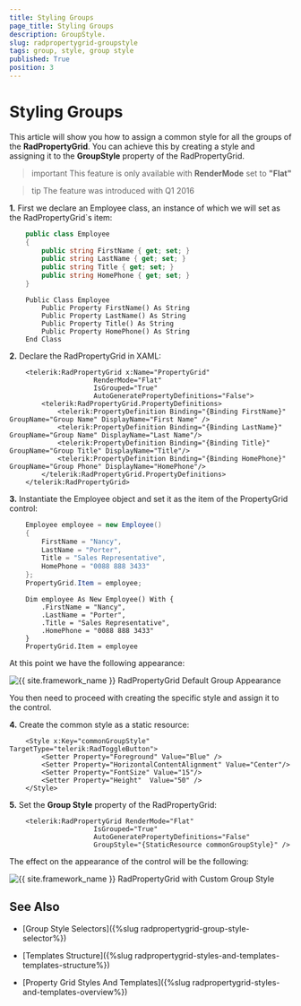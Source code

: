 ```yaml
---
title: Styling Groups
page_title: Styling Groups
description: GroupStyle.
slug: radpropertygrid-groupstyle
tags: group, style, group style
published: True
position: 3
---
```


# Styling Groups

This article will show you how to assign a common style for all the groups of the __RadPropertyGrid__. You can achieve this by creating a style and assigning it to the __GroupStyle__ property of the RadPropertyGrid. 

>important This feature is only available with __RenderMode__ set to __"Flat"__

>tip The feature was introduced with Q1 2016

__1.__ First we declare an Employee class, an instance of which we will set as the RadPropertyGrid`s item: 

```C#
	public class Employee
	{
	    public string FirstName { get; set; }
	    public string LastName { get; set; }
	    public string Title { get; set; }
	    public string HomePhone { get; set; }
	}
```
```VB.NET
	Public Class Employee
	    Public Property FirstName() As String
	    Public Property LastName() As String
	    Public Property Title() As String
	    Public Property HomePhone() As String
	End Class
```

__2.__ Declare the RadPropertyGrid in XAML:

```XAML
	<telerik:RadPropertyGrid x:Name="PropertyGrid" 
	                 RenderMode="Flat"   
	                 IsGrouped="True"
	                 AutoGeneratePropertyDefinitions="False">
	    <telerik:RadPropertyGrid.PropertyDefinitions>
	        <telerik:PropertyDefinition Binding="{Binding FirstName}" GroupName="Group Name" DisplayName="First Name" />
	        <telerik:PropertyDefinition Binding="{Binding LastName}" GroupName="Group Name" DisplayName="Last Name"/>
	        <telerik:PropertyDefinition Binding="{Binding Title}" GroupName="Group Title" DisplayName="Title"/>
	        <telerik:PropertyDefinition Binding="{Binding HomePhone}" GroupName="Group Phone" DisplayName="HomePhone"/>
	    </telerik:RadPropertyGrid.PropertyDefinitions>
	</telerik:RadPropertyGrid>
```        

__3.__ Instantiate the Employee object and set it as the item of the PropertyGrid control:

```C#
	Employee employee = new Employee()
	{
	    FirstName = "Nancy",
	    LastName = "Porter",
	    Title = "Sales Representative",
	    HomePhone = "0088 888 3433"
	};
	PropertyGrid.Item = employee;
```
```VB.NET
	Dim employee As New Employee() With {
	    .FirstName = "Nancy",
	    .LastName = "Porter",
	    .Title = "Sales Representative",
	    .HomePhone = "0088 888 3433"
	}
	PropertyGrid.Item = employee
```  

At this point we have the following appearance:

![{{ site.framework_name }} RadPropertyGrid Default Group Appearance](images/RadPropertyGrid_groupstyle1.png)

You then need to proceed with creating the specific style and assign it to the control.

__4.__ Create the common style as a static resource:
	
```XAML
	<Style x:Key="commonGroupStyle" TargetType="telerik:RadToggleButton">
	    <Setter Property="Foreground" Value="Blue" />
	    <Setter Property="HorizontalContentAlignment" Value="Center"/>
	    <Setter Property="FontSize" Value="15"/>
	    <Setter Property="Height"  Value="50" />
	</Style>
```

__5.__ Set the __Group Style__ property of the RadPropertyGrid:

```XAML
	<telerik:RadPropertyGrid RenderMode="Flat"   
	                 IsGrouped="True"
	                 AutoGeneratePropertyDefinitions="False"
	                 GroupStyle="{StaticResource commonGroupStyle}" />
```  

The effect on the appearance of the control will be the following:

![{{ site.framework_name }} RadPropertyGrid with Custom Group Style](images/RadPropertyGrid_groupstyle2.png)

## See Also 

- [Group Style Selectors]({%slug radpropertygrid-group-style-selector%})

- [Templates Structure]({%slug radpropertygrid-styles-and-templates-templates-structure%})

- [Property Grid Styles And Templates]({%slug radpropertygrid-styles-and-templates-overview%})


        

 





